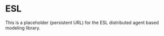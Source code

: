 # ESL
This is a placeholder (persistent URL)  for the ESL distributed agent based modeling library. 
